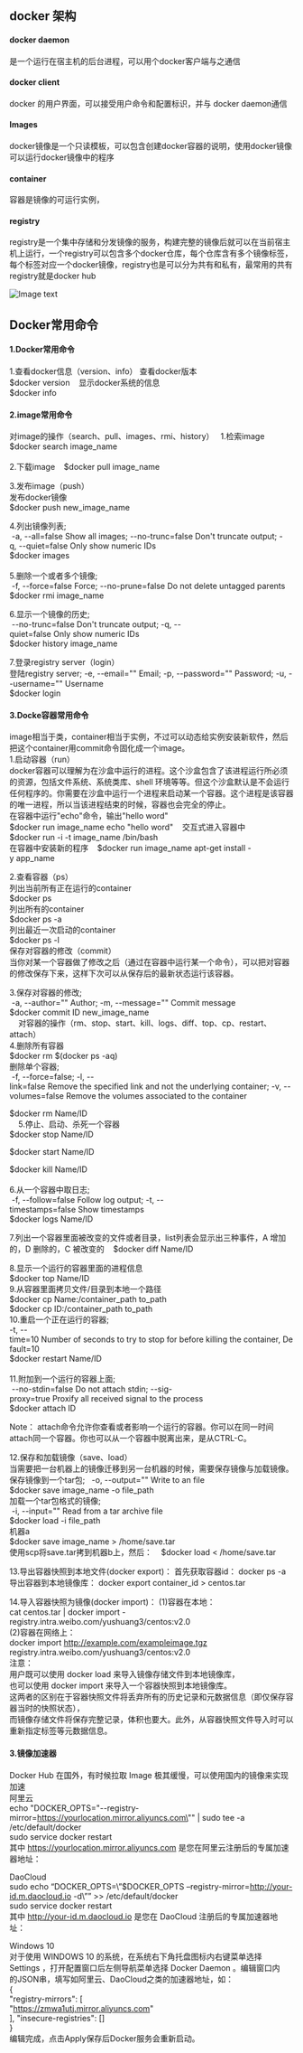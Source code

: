 ## docker 架构
#### docker daemon
是一个运行在宿主机的后台进程，可以用个docker客户端与之通信
#### docker client
docker 的用户界面，可以接受用户命令和配置标识，并与 docker daemon通信
#### Images
docker镜像是一个只读模板，可以包含创建docker容器的说明，使用docker镜像可以运行docker镜像中的程序
#### container
容器是镜像的可运行实例，
#### registry
registry是一个集中存储和分发镜像的服务，构建完整的镜像后就可以在当前宿主机上运行，一个registry可以包含多个docker仓库，每个仓库含有多个镜像标签，每个标签对应一个docker镜像，registry也是可以分为共有和私有，最常用的共有registry就是docker hub


![Image text](https://github.com/miozeng/Review/blob/master/docker/docker.png)

## Docker常用命令

#### 1.Docker常用命令
1.查看docker信息（version、info）
查看docker版本     
$docker version          
显示docker系统的信息          
$docker info      
 
#### 2.image常用命令
对image的操作（search、pull、images、rmi、history）   
1.检索image      
$docker search image_name     
    
2.下载image      
$docker pull image_name      
    
3.发布image（push）    
发布docker镜像      
$docker push new_image_name     
    
4.列出镜像列表;   
 -a, --all=false Show all images; --no-trunc=false Don't truncate output; -q, --quiet=false Only show numeric IDs     
$docker images      
    
5.删除一个或者多个镜像;   
 -f, --force=false Force; --no-prune=false Do not delete untagged parents      
$docker rmi image_name     

6.显示一个镜像的历史;   
 --no-trunc=false Don't truncate output; -q, --quiet=false Only show numeric IDs    
$docker history image_name     

7.登录registry server（login）   
登陆registry server; -e, --email="" Email; -p, --password="" Password; -u, --username="" Username     
$docker login     
    



#### 3.Docke容器常用命令
image相当于类，container相当于实例，不过可以动态给实例安装新软件，然后把这个container用commit命令固化成一个image。            
1.启动容器（run）          
docker容器可以理解为在沙盒中运行的进程。这个沙盒包含了该进程运行所必须的资源，包括文件系统、系统类库、shell 环境等等。但这个沙盒默认是不会运行任何程序的。你需要在沙盒中运行一个进程来启动某一个容器。这个进程是该容器的唯一进程，所以当该进程结束的时候，容器也会完全的停止。    
在容器中运行"echo"命令，输出"hello word"     
$docker run image_name echo "hello word"      
交互式进入容器中       
$docker run -i -t image_name /bin/bash         
在容器中安装新的程序          
$docker run image_name apt-get install -y app_name          
   
2.查看容器（ps）   
列出当前所有正在运行的container     
$docker ps      
列出所有的container     
$docker ps -a     
列出最近一次启动的container     
$docker ps -l      
保存对容器的修改（commit）     
当你对某一个容器做了修改之后（通过在容器中运行某一个命令），可以把对容器的修改保存下来，这样下次可以从保存后的最新状态运行该容器。    

3.保存对容器的修改;     
 -a, --author="" Author; -m, --message="" Commit message      
$docker commit ID new_image_name       
     
对容器的操作（rm、stop、start、kill、logs、diff、top、cp、restart、attach）     
4.删除所有容器     
$docker rm     $(docker ps -aq)
     
删除单个容器;    
 -f, --force=false; -l, --link=false Remove the specified link and not the underlying container; -v, -- volumes=false Remove the volumes associated to the container
 
$docker rm Name/ID       
      
5.停止、启动、杀死一个容器      
$docker stop Name/ID    

$docker start Name/ID    

$docker kill Name/ID             
    
6.从一个容器中取日志;   
 -f, --follow=false Follow log output; -t, --timestamps=false Show timestamps     
$docker logs Name/ID           
   
7.列出一个容器里面被改变的文件或者目录，list列表会显示出三种事件，A 增加的，D 删除的，C 被改变的     
$docker diff Name/ID     
     
8.显示一个运行的容器里面的进程信息     
$docker top Name/ID     
                  
9.从容器里面拷贝文件/目录到本地一个路径     
$docker cp Name:/container_path to_path    
$docker cp ID:/container_path to_path      
              
10.重启一个正在运行的容器;   
-t, --time=10 Number of seconds to try to stop for before killing the container, Default=10    
$docker restart Name/ID     
                 
11.附加到一个运行的容器上面;   
 --no-stdin=false Do not attach stdin; --sig-proxy=true Proxify all received signal to the process     
$docker attach ID     
  
Note： attach命令允许你查看或者影响一个运行的容器。你可以在同一时间attach同一个容器。你也可以从一个容器中脱离出来，是从CTRL-C。   
  
12.保存和加载镜像（save、load）   
当需要把一台机器上的镜像迁移到另一台机器的时候，需要保存镜像与加载镜像。  
保存镜像到一个tar包;   
-o, --output="" Write to an file      
$docker save image_name -o file_path     
加载一个tar包格式的镜像;   
 -i, --input="" Read from a tar archive file    
$docker load -i file_path      
机器a     
$docker save image_name > /home/save.tar     
使用scp将save.tar拷到机器b上，然后：     
$docker load < /home/save.tar    


13.导出容器快照到本地文件(docker export)：
首先获取容器id：
docker ps -a
导出容器到本地镜像库：
docker export container_id > centos.tar

14.导入容器快照为镜像(docker import)：
(1)容器在本地：                      
cat centos.tar | docker import - registry.intra.weibo.com/yushuang3/centos:v2.0                   
(2)容器在网络上：                     
docker import http://example.com/exampleimage.tgz registry.intra.weibo.com/yushuang3/centos:v2.0                         
注意：                
用户既可以使用 docker load 来导入镜像存储文件到本地镜像库，            
也可以使用 docker import 来导入一个容器快照到本地镜像库。                    
这两者的区别在于容器快照文件将丢弃所有的历史记录和元数据信息（即仅保存容器当时的快照状态），               
而镜像存储文件将保存完整记录，体积也要大。此外，从容器快照文件导入时可以重新指定标签等元数据信息。                       

 

#### 3.镜像加速器   

Docker Hub 在国外，有时候拉取 Image 极其缓慢，可以使用国内的镜像来实现加速         
阿里云  
echo "DOCKER_OPTS=\"--registry-mirror=https://yourlocation.mirror.aliyuncs.com\"" | sudo tee -a /etc/default/docker  
sudo service docker restart   
其中 https://yourlocation.mirror.aliyuncs.com 是您在阿里云注册后的专属加速器地址：  


DaoCloud  
sudo echo “DOCKER_OPTS=\”\$DOCKER_OPTS –registry-mirror=http://your-id.m.daocloud.io -d\”” >> /etc/default/docker  
sudo service docker restart   
其中 http://your-id.m.daocloud.io 是您在 DaoCloud 注册后的专属加速器地址：   



Windows 10  
对于使用 WINDOWS 10 的系统，在系统右下角托盘图标内右键菜单选择  
Settings ，打开配置窗口后左侧导航菜单选择 Docker Daemon 。编辑窗口内  
的JSON串，填写如阿里云、DaoCloud之类的加速器地址，如：   
{  
"registry-mirrors": [  
"https://zmwa1utj.mirror.aliyuncs.com"  
],
"insecure-registries": []  
}  
编辑完成，点击Apply保存后Docker服务会重新启动。   
